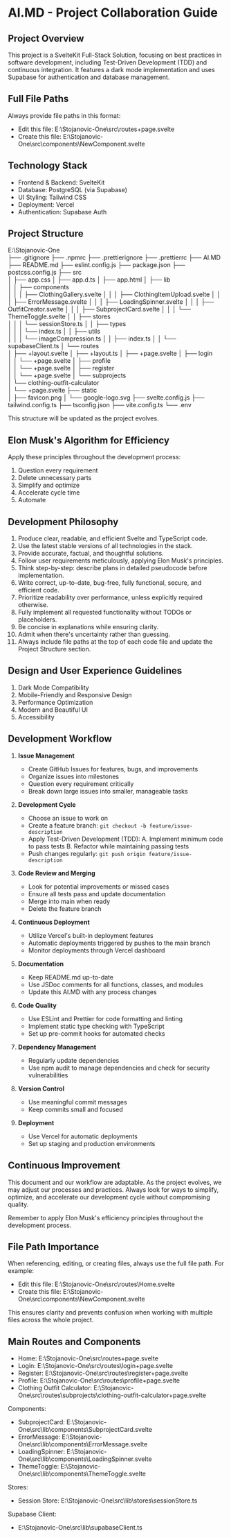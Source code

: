 # AI.MD - Project Collaboration Guide

## Project Overview

This project is a SvelteKit Full-Stack Solution, focusing on best practices in software development, including Test-Driven Development (TDD) and continuous integration. It features a dark mode implementation and uses Supabase for authentication and database management.

## Full File Paths

Always provide file paths in this format:

- Edit this file: E:\Stojanovic-One\src\routes\+page.svelte
- Create this file: E:\Stojanovic-One\src\components\NewComponent.svelte

## Technology Stack

- Frontend & Backend: SvelteKit
- Database: PostgreSQL (via Supabase)
- UI Styling: Tailwind CSS
- Deployment: Vercel
- Authentication: Supabase Auth

## Project Structure

E:\Stojanovic-One\
├── .gitignore
├── .npmrc
├── .prettierignore
├── .prettierrc
├── AI.MD
├── README.md
├── eslint.config.js
├── package.json
├── postcss.config.js
├── src\
│ ├── app.css
│ ├── app.d.ts
│ ├── app.html
│ ├── lib\
│ │ ├── components\
│ │ │ ├── ClothingGallery.svelte
│ │ │ ├── ClothingItemUpload.svelte
│ │ │ ├── ErrorMessage.svelte
│ │ │ ├── LoadingSpinner.svelte
│ │ │ ├── OutfitCreator.svelte
│ │ │ ├── SubprojectCard.svelte
│ │ │ └── ThemeToggle.svelte
│ │ ├── stores\
│ │ │ └── sessionStore.ts
│ │ ├── types\
│ │ │ └── index.ts
│ │ ├── utils\
│ │ │ └── imageCompression.ts
│ │ ├── index.ts
│ │ └── supabaseClient.ts
│ └── routes\
│ ├── +layout.svelte
│ ├── +layout.ts
│ ├── +page.svelte
│ ├── login\
│ │ └── +page.svelte
│ ├── profile\
│ │ └── +page.svelte
│ ├── register\
│ │ └── +page.svelte
│ └── subprojects\
│ └── clothing-outfit-calculator\
│ └── +page.svelte
├── static\
│ ├── favicon.png
│ └── google-logo.svg
├── svelte.config.js
├── tailwind.config.ts
├── tsconfig.json
├── vite.config.ts
└── .env

This structure will be updated as the project evolves.

## Elon Musk's Algorithm for Efficiency

Apply these principles throughout the development process:

1. Question every requirement
2. Delete unnecessary parts
3. Simplify and optimize
4. Accelerate cycle time
5. Automate

## Development Philosophy

1. Produce clear, readable, and efficient Svelte and TypeScript code.
2. Use the latest stable versions of all technologies in the stack.
3. Provide accurate, factual, and thoughtful solutions.
4. Follow user requirements meticulously, applying Elon Musk's principles.
5. Think step-by-step: describe plans in detailed pseudocode before implementation.
6. Write correct, up-to-date, bug-free, fully functional, secure, and efficient code.
7. Prioritize readability over performance, unless explicitly required otherwise.
8. Fully implement all requested functionality without TODOs or placeholders.
9. Be concise in explanations while ensuring clarity.
10. Admit when there's uncertainty rather than guessing.
11. Always include file paths at the top of each code file and update the Project Structure section.

## Design and User Experience Guidelines

1. Dark Mode Compatibility
2. Mobile-Friendly and Responsive Design
3. Performance Optimization
4. Modern and Beautiful UI
5. Accessibility

## Development Workflow

1. **Issue Management**

   - Create GitHub Issues for features, bugs, and improvements
   - Organize issues into milestones
   - Question every requirement critically
   - Break down large issues into smaller, manageable tasks

2. **Development Cycle**

   - Choose an issue to work on
   - Create a feature branch: `git checkout -b feature/issue-description`
   - Apply Test-Driven Development (TDD):
     A. Implement minimum code to pass tests
     B. Refactor while maintaining passing tests
   - Push changes regularly: `git push origin feature/issue-description`

3. **Code Review and Merging**

   - Look for potential improvements or missed cases
   - Ensure all tests pass and update documentation
   - Merge into main when ready
   - Delete the feature branch

4. **Continuous Deployment**

   - Utilize Vercel's built-in deployment features
   - Automatic deployments triggered by pushes to the main branch
   - Monitor deployments through Vercel dashboard

5. **Documentation**

   - Keep README.md up-to-date
   - Use JSDoc comments for all functions, classes, and modules
   - Update this AI.MD with any process changes

6. **Code Quality**

   - Use ESLint and Prettier for code formatting and linting
   - Implement static type checking with TypeScript
   - Set up pre-commit hooks for automated checks

7. **Dependency Management**

   - Regularly update dependencies
   - Use npm audit to manage dependencies and check for security vulnerabilities

8. **Version Control**

   - Use meaningful commit messages
   - Keep commits small and focused

9. **Deployment**
   - Use Vercel for automatic deployments
   - Set up staging and production environments

## Continuous Improvement

This document and our workflow are adaptable. As the project evolves, we may adjust our processes and practices. Always look for ways to simplify, optimize, and accelerate our development cycle without compromising quality.

Remember to apply Elon Musk's efficiency principles throughout the development process.

## File Path Importance

When referencing, editing, or creating files, always use the full file path. For example:

- Edit this file: E:\Stojanovic-One\src\routes\Home.svelte
- Create this file: E:\Stojanovic-One\src\components\NewComponent.svelte

This ensures clarity and prevents confusion when working with multiple files across the whole project.

## Main Routes and Components

- Home: E:\Stojanovic-One\src\routes\+page.svelte
- Login: E:\Stojanovic-One\src\routes\login\+page.svelte
- Register: E:\Stojanovic-One\src\routes\register\+page.svelte
- Profile: E:\Stojanovic-One\src\routes\profile\+page.svelte
- Clothing Outfit Calculator: E:\Stojanovic-One\src\routes\subprojects\clothing-outfit-calculator\+page.svelte

Components:

- SubprojectCard: E:\Stojanovic-One\src\lib\components\SubprojectCard.svelte
- ErrorMessage: E:\Stojanovic-One\src\lib\components\ErrorMessage.svelte
- LoadingSpinner: E:\Stojanovic-One\src\lib\components\LoadingSpinner.svelte
- ThemeToggle: E:\Stojanovic-One\src\lib\components\ThemeToggle.svelte

Stores:

- Session Store: E:\Stojanovic-One\src\lib\stores\sessionStore.ts

Supabase Client:

- E:\Stojanovic-One\src\lib\supabaseClient.ts
